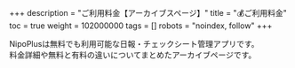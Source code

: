 +++
description = "ご利用料金【アーカイブスページ】"
title = "💰ご利用料金"
toc = true
weight = 102000000
tags = []
robots = "noindex, follow"
+++

NipoPlusは無料でも利用可能な日報・チェックシート管理アプリです。  
料金詳細や無料と有料の違いについてまとめたアーカイブページです。